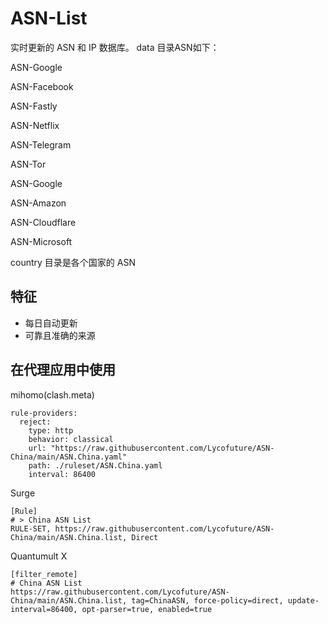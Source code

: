 # ASN-List

实时更新的 ASN 和 IP 数据库。
data 目录ASN如下：

ASN-Google

ASN-Facebook

ASN-Fastly

ASN-Netflix

ASN-Telegram

ASN-Tor

ASN-Google

ASN-Amazon

ASN-Cloudflare

ASN-Microsoft

country 目录是各个国家的 ASN

## 特征

- 每日自动更新
- 可靠且准确的来源

## 在代理应用中使用

mihomo(clash.meta)

```
rule-providers:
  reject:
    type: http
    behavior: classical
    url: "https://raw.githubusercontent.com/Lycofuture/ASN-China/main/ASN.China.yaml"
    path: ./ruleset/ASN.China.yaml
    interval: 86400
```

Surge

```
[Rule]
# > China ASN List
RULE-SET, https://raw.githubusercontent.com/Lycofuture/ASN-China/main/ASN.China.list, Direct
```

Quantumult X

```
[filter_remote]
# China ASN List
https://raw.githubusercontent.com/Lycofuture/ASN-China/main/ASN.China.list, tag=ChinaASN, force-policy=direct, update-interval=86400, opt-parser=true, enabled=true
```
